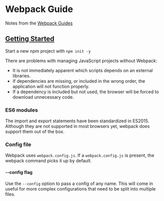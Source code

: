 # Webpack Guide

Notes from the [Webpack Guides](https://webpack.js.org/guides/getting-started/)

## [Getting Started](https://webpack.js.org/guides/getting-started/)

Start a new npm project with `npm init -y`

There are problems with managing JavaScript projects without Webpack:

- It is not immediately apparent which scripts depends on an external libraries.
- If dependencies are missing, or included in the wrong order, the application will not function properly.
- If a dependency is included but not used, the browser will be forced to download unnecessary code.

### ES6 modules

The import and export statements have been standardized in ES2015. Although they are not supported in most browsers yet, webpack does support them out of the box.

### Config file

Webpack uses `webpack.config.js`. If a `webpack.config.js` is present, the webpack command picks it up by default.

#### --config flag

Use the `--config` option to pass a config of any name. This will come in useful for more complex configurations that need to be split into multiple files.
